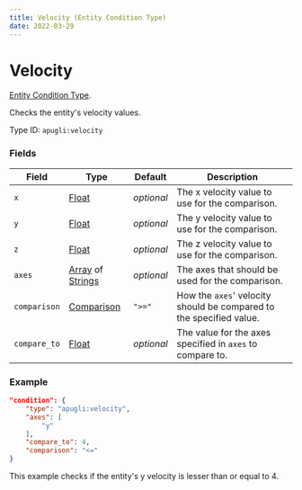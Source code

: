 ```yaml
---
title: Velocity (Entity Condition Type)
date: 2022-03-29
---
```


# Velocity

[Entity Condition Type](../entity_condition_types.md).

Checks the entity's velocity values.

Type ID: `apugli:velocity`

### Fields

Field  | Type | Default | Description
-------|------|---------|-------------
`x` | [Float](https://origins.readthedocs.io/en/latest/types/data_types/float/) | *optional* | The x velocity value to use for the comparison.
`y` | [Float](https://origins.readthedocs.io/en/latest/types/data_types/float/) | *optional* | The y velocity value to use for the comparison.
`z` | [Float](https://origins.readthedocs.io/en/latest/types/data_types/float/) | *optional* | The z velocity value to use for the comparison.
`axes` | [Array](https://origins.readthedocs.io/en/latest/types/data_types/array/) of [Strings](https://origins.readthedocs.io/en/latest/types/data_types/string/)| *optional* | The axes that should be used for the comparison.
`comparison` | [Comparison](https://origins.readthedocs.io/en/latest/types/data_types/comparison/)	| `">="` | How the `axes`' velocity should be compared to the specified value.
`compare_to` | [Float](https://origins.readthedocs.io/en/latest/types/data_types/float/) | *optional* | The value for the axes specified in `axes` to compare to.


### Example
```json
"condition": {
    "type": "apugli:velocity",
    "axes": [
        "y"
    ],
    "compare_to": 4,
    "comparison": "<="
}
```
This example checks if the entity's y velocity is lesser than or equal to 4.